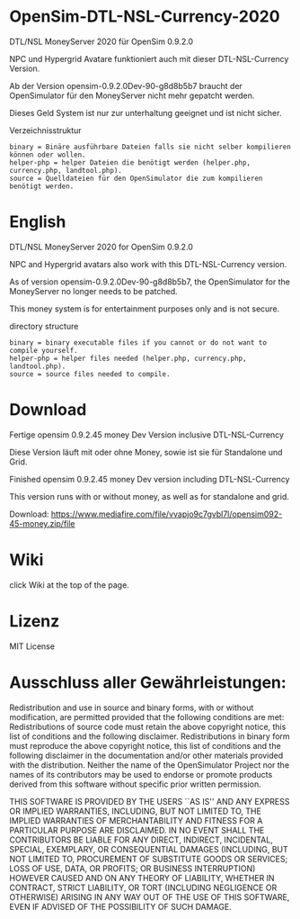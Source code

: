 # OpenSim-DTL-NSL-Currency-2020
DTL/NSL MoneyServer 2020 für OpenSim 0.9.2.0

NPC und Hypergrid Avatare funktioniert auch mit dieser DTL-NSL-Currency Version.

Ab der Version opensim-0.9.2.0Dev-90-g8d8b5b7 braucht der OpenSimulator für den MoneyServer nicht mehr gepatcht werden.

Dieses Geld System ist nur zur unterhaltung geeignet und ist nicht sicher.

Verzeichnisstruktur

    binary = Binäre ausführbare Dateien falls sie nicht selber kompilieren können oder wollen.
    helper-php = helper Dateien die benötigt werden (helper.php, currency.php, landtool.php).
    source = Quelldateien für den OpenSimulator die zum kompilieren benötigt werden.

# English
DTL/NSL MoneyServer 2020 for OpenSim 0.9.2.0

NPC and Hypergrid avatars also work with this DTL-NSL-Currency version.

As of version opensim-0.9.2.0Dev-90-g8d8b5b7, the OpenSimulator for the MoneyServer no longer needs to be patched. 

This money system is for entertainment purposes only and is not secure.

directory structure

    binary = binary executable files if you cannot or do not want to compile yourself.
    helper-php = helper files needed (helper.php, currency.php, landtool.php).
    source = source files needed to compile.


# Download
Fertige opensim 0.9.2.45 money Dev Version inclusive DTL-NSL-Currency 

Diese Version läuft mit oder ohne Money, sowie ist sie für Standalone und Grid.

Finished opensim 0.9.2.45 money Dev version including DTL-NSL-Currency

This version runs with or without money, as well as for standalone and grid.

Download: https://www.mediafire.com/file/vvapjo9c7gvbl7l/opensim092-45-money.zip/file

# Wiki
click Wiki at the top of the page.

# Lizenz
MIT License
    
# Ausschluss aller Gewährleistungen:
Redistribution and use in source and binary forms, with or without
modification, are permitted provided that the following conditions are met:
Redistributions of source code must retain the above copyright
notice, this list of conditions and the following disclaimer.
Redistributions in binary form must reproduce the above copyright
notice, this list of conditions and the following disclaimer in the
documentation and/or other materials provided with the distribution.
Neither the name of the OpenSimulator Project nor the
names of its contributors may be used to endorse or promote products
derived from this software without specific prior written permission.


THIS SOFTWARE IS PROVIDED BY THE USERS ``AS IS'' AND ANY
 EXPRESS OR IMPLIED WARRANTIES, INCLUDING, BUT NOT LIMITED TO, THE IMPLIED
WARRANTIES OF MERCHANTABILITY AND FITNESS FOR A PARTICULAR PURPOSE ARE
DISCLAIMED. IN NO EVENT SHALL THE CONTRIBUTORS BE LIABLE FOR ANY
DIRECT, INDIRECT, INCIDENTAL, SPECIAL, EXEMPLARY, OR CONSEQUENTIAL DAMAGES
(INCLUDING, BUT NOT LIMITED TO, PROCUREMENT OF SUBSTITUTE GOODS OR SERVICES;
LOSS OF USE, DATA, OR PROFITS; OR BUSINESS INTERRUPTION) HOWEVER CAUSED AND
ON ANY THEORY OF LIABILITY, WHETHER IN CONTRACT, STRICT LIABILITY, OR TORT
(INCLUDING NEGLIGENCE OR OTHERWISE) ARISING IN ANY WAY OUT OF THE USE OF THIS
SOFTWARE, EVEN IF ADVISED OF THE POSSIBILITY OF SUCH DAMAGE.
